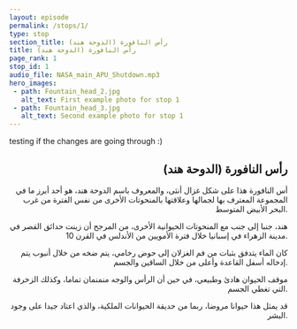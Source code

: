 ```yaml
---
layout: episode
permalink: /stops/1/
type: stop
section_title: رأس النافورة (الدوحة هند)
title: رأس النافورة (الدوحة هند)
page_rank: 1
stop_id: 1
audio_file: NASA_main_APU_Shutdown.mp3
hero_images:
 - path: Fountain_head_2.jpg
   alt_text: First example photo for stop 1
 - path: Fountain_head_3.jpg
   alt_text: Second example photo for stop 1
---
```


testing if the changes are going through :)

<h2 align="right">رأس النافورة (الدوحة هند)</h2>

<p align="right">أس النافورة هذا على شكل غزال أنثى، والمعروف باسم الدوحة هند، هو أحد أبرز ما في المجموعة المعترف بها لجمالها وعلاقتها بالمنحوتات الأخرى من نفس الفترة من غرب البحر الأبيض المتوسط.</p>

<p align="right">هند، جنبا إلى جنب مع المنحوتات الحيوانية الأخرى، من المرجح أن زينت حدائق القصر في مدينة الزهراء في إسبانيا خلال فترة الأمويين من الأندلس في القرن 10.</p>

<p align="right">كان الماء يتدفق بثبات من فم الغزلان إلى حوض رخامي، يتم ضخه من خلال أنبوب يتم إدخاله أسفل القاعدة وأعلى من خلال الساقين والجسم.</p>

<p align="right">موقف الحيوان هادئ وطبيعي، في حين أن الرأس والوجه منمنمان تماما، وكذلك الزخرفة التي تغطي الجسم.</p>

<p align="right">قد يمثل هذا حيوانا مروضا، ربما من حديقة الحيوانات الملكية، والذي اعتاد جيدا على وجود البشر.</p>
